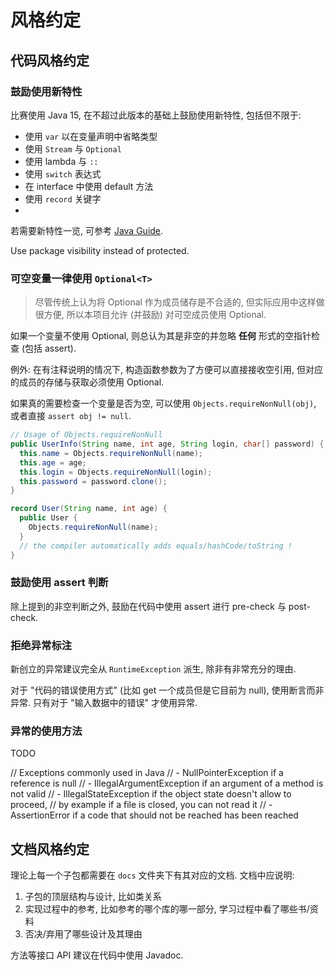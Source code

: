 # 风格约定

## 代码风格约定

### 鼓励使用新特性

比赛使用 Java 15, 在不超过此版本的基础上鼓励使用新特性, 包括但不限于:

- 使用 `var` 以在变量声明中省略类型
- 使用 `Stream` 与 `Optional`
- 使用 lambda 与 `::`
- 使用 `switch` 表达式
- 在 interface 中使用 default 方法
- 使用 `record` 关键字
-

若需要新特性一览, 可参考 [Java Guide](https://github.com/forax/java-guide).

Use package visibility instead of protected.

### 可空变量一律使用 `Optional<T>`

> 尽管传统上认为将 Optional 作为成员储存是不合适的, 但实际应用中这样做很方便, 所以本项目允许 (并鼓励) 对可空成员使用 Optional.

如果一个变量不使用 Optional, 则总认为其是非空的并忽略 **任何** 形式的空指针检查 (包括 assert).

例外: 在有注释说明的情况下, 构造函数参数为了方便可以直接接收空引用, 但对应的成员的存储与获取必须使用 Optional.

如果真的需要检查一个变量是否为空, 可以使用 `Objects.requireNonNull(obj)`, 或者直接 `assert obj != null`.

```java
// Usage of Objects.requireNonNull
public UserInfo(String name, int age, String login, char[] password) {
  this.name = Objects.requireNonNull(name);
  this.age = age;
  this.login = Objects.requireNonNull(login);
  this.password = password.clone();
}

record User(String name, int age) {
  public User {
    Objects.requireNonNull(name);
  }
  // the compiler automatically adds equals/hashCode/toString !
}
```

### 鼓励使用 assert 判断

除上提到的非空判断之外, 鼓励在代码中使用 assert 进行 pre-check 与 post-check.

### 拒绝异常标注

新创立的异常建议完全从 `RuntimeException` 派生, 除非有非常充分的理由.

对于 "代码的错误使用方式" (比如 get 一个成员但是它目前为 null), 使用断言而非异常. 只有对于 "输入数据中的错误" 才使用异常.

### 异常的使用方法

TODO

// Exceptions commonly used in Java
// - NullPointerException if a reference is null
// - IllegalArgumentException if an argument of a method is not valid
// - IllegalStateException if the object state doesn't allow to proceed,
//   by example if a file is closed, you can not read it
// - AssertionError if a code that should not be reached has been reached

## 文档风格约定

理论上每一个子包都需要在 `docs` 文件夹下有其对应的文档. 文档中应说明:

1. 子包的顶层结构与设计, 比如类关系
2. 实现过程中的参考, 比如参考的哪个库的哪一部分, 学习过程中看了哪些书/资料
3. 否决/弃用了哪些设计及其理由

方法等接口 API 建议在代码中使用 Javadoc.